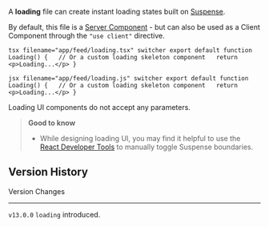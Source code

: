 A **loading** file can create instant loading states built on
[Suspense](/docs/app/building-your-application/routing/loading-ui-and-streaming).

By default, this file is a [Server
Component](/docs/app/building-your-application/rendering/server-components) -
but can also be used as a Client Component through the `"use client"`
directive.

`tsx filename="app/feed/loading.tsx" switcher export default function Loading() {   // Or a custom loading skeleton component   return <p>Loading...</p> }`

`jsx filename="app/feed/loading.js" switcher export default function Loading() {   // Or a custom loading skeleton component   return <p>Loading...</p> }`

Loading UI components do not accept any parameters.

> **Good to know**
>
> -   While designing loading UI, you may find it helpful to use the
>     [React Developer
>     Tools](https://react.dev/learn/react-developer-tools) to manually
>     toggle Suspense boundaries.

## Version History

  Version     Changes
  ----------- -----------------------
  `v13.0.0`   `loading` introduced.
